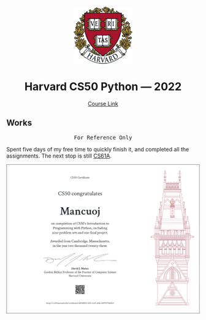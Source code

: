 <br>

<p align="center">
<img src="./images/H.png" alt="logo" height="150"/>
</p>

<h1 align="center">
Harvard CS50 Python — 2022
</h1>

<p align="center">
  <a href="https://cs50.harvard.edu/python">Course Link</a>
</p>


## Works

<pre align="center">
For Reference Only
</pre>

Spent five days of my free time to quickly finish it, and completed all the assignments. The next stop is still [CS61A](https://github.com/mancuoj/CS61A).


<a href="https://certificates.cs50.io/dd9df8fd-2f35-4c6f-a8da-b89957016f64.png">
  <img src="./images/CS50P.png" alt="certificates" />
</a>
